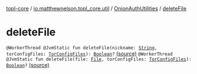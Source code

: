 [topl-core](../../index.md) / [io.matthewnelson.topl_core.util](../index.md) / [OnionAuthUtilities](index.md) / [deleteFile](./delete-file.md)

# deleteFile

`@WorkerThread @JvmStatic fun deleteFile(nickname: `[`String`](https://kotlinlang.org/api/latest/jvm/stdlib/kotlin/-string/index.html)`, torConfigFiles: `[`TorConfigFiles`](../../..//topl-core-base/io.matthewnelson.topl_core_base/-tor-config-files/index.md)`): `[`Boolean`](https://kotlinlang.org/api/latest/jvm/stdlib/kotlin/-boolean/index.html)`?` [(source)](https://github.com/05nelsonm/TorOnionProxyLibrary-Android/blob/master/topl-core/src/main/java/io/matthewnelson/topl_core/util/OnionAuthUtilities.kt#L357)
`@WorkerThread @JvmStatic fun deleteFile(file: `[`File`](https://docs.oracle.com/javase/6/docs/api/java/io/File.html)`, torConfigFiles: `[`TorConfigFiles`](../../..//topl-core-base/io.matthewnelson.topl_core_base/-tor-config-files/index.md)`): `[`Boolean`](https://kotlinlang.org/api/latest/jvm/stdlib/kotlin/-boolean/index.html)`?` [(source)](https://github.com/05nelsonm/TorOnionProxyLibrary-Android/blob/master/topl-core/src/main/java/io/matthewnelson/topl_core/util/OnionAuthUtilities.kt#L370)